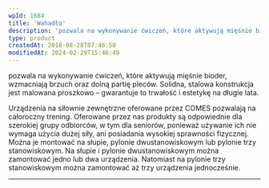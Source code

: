```yaml
---
wpId: 1684
title: 'Wahadło'
description: 'pozwala na wykonywanie ćwiczeń, które aktywują mięśnie bioder, wzmacniają brzuch oraz dolną partię pleców. Solidna, stalowa konstrukcja jest malowana proszkowo – gwarantuje to trwałość i estetykę na długie lata. Urządzenia na siłownie zewnętrzne oferowane przez COMES pozwalają na całoroczny trening. Oferowane przez nas produkty są odpowiednie dla szerokiej grupy odbiorców, w tym dla seniorów, ponieważ ...'
type: product
createdAt: 2018-08-28T07:46:50
modifiedAt: 2024-02-29T15:46:49
---
```



pozwala na wykonywanie ćwiczeń, które aktywują mięśnie bioder, wzmacniają brzuch oraz dolną partię pleców. Solidna, stalowa konstrukcja jest malowana proszkowo – gwarantuje to trwałość i estetykę na długie lata.

Urządzenia na siłownie zewnętrzne oferowane przez COMES pozwalają na całoroczny trening. Oferowane przez nas produkty są odpowiednie dla szerokiej grupy odbiorców, w tym dla seniorów, ponieważ używanie ich nie wymaga użycia dużej siły, ani posiadania wysokiej sprawności fizycznej. Można je montować na słupie, pylonie dwustanowiskowym lub pylonie trzy stanowiskowym. Na słupie i pylonie dwustanowiskowym można zamontować jedno lub dwa urządzenia. Natomiast na pylonie trzy stanowiskowym można zamontować aż trzy urządzenia jednocześnie.

* * *